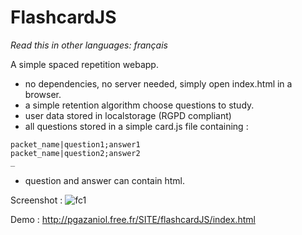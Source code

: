# FlashcardJS

*Read this in other languages: français*

A simple spaced repetition webapp.


* no dependencies, no server needed, simply open index.html in a browser.
* a simple retention algorithm choose questions to study.
* user data stored in localstorage (RGPD compliant)
* all questions stored in a simple card.js file containing :
```
packet_name|question1;answer1
packet_name|question2;answer2
_
```
* question and answer can contain html.

Screenshot :
![fc1](https://github.com/pi3141/flashcardJS/assets/6727554/bddb6c46-4405-4833-b4d3-281171969647)


Demo :
http://pgazaniol.free.fr/SITE/flashcardJS/index.html
